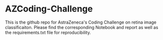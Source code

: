 # AZCoding-Challenge

This is the github repo for AstraZeneca's Coding Challenge on retina image classificaiton. Please find the corresponding Notebook and report as well as the requirements.txt file for reproducibility.

